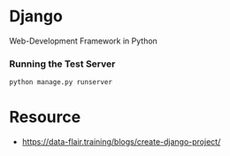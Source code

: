 # Django
 Web-Development Framework in Python

### Running the Test Server 

```
python manage.py runserver

```

# Resource 
* https://data-flair.training/blogs/create-django-project/

